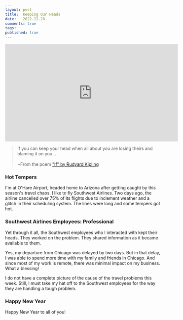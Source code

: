 ```yaml
---
layout: post
title:  Keeping Our Heads
date:   2022-12-28
comments: true
tags: 
published: true
---
```


<div class="video-container">
<iframe width="560" height="315" src="https://www.youtube.com/embed/g4qWht2AZPE" title="YouTube video player" frameborder="0" allow="accelerometer; autoplay; clipboard-write; encrypted-media; gyroscope; picture-in-picture; web-share" allowfullscreen></iframe>
</div>
 
>If you can keep your head when all about you are losing theirs and blaming it on you...<br/>&nbsp;<br/>~From the poem ["If" by Rudyard Kipling](/if-rudyard-kipling/)

### Hot Tempers

I'm at O'Hare Airport, headed home to Arizona after getting caught by this season's travel chaos. I like to fly Southwest Airlines. Two days ago, the airline cancelled over 75% of its flights due to inclement weather and a glitch in their scheduling system. The lines were long and some tempers got hot.

<!--more-->

### Southwest Airlines Employees: Professional

Yet through it all, the Southwest employees who I interacted with kept their heads. They worked on the problem. They shared information as it became available to them.

Yes, my departure from Chicago was delayed by two days. But in that delay, I was able to spend more time with my family and friends in Chicago. And since most of my work is remote, there was minimal impact on my business. What a blessing!

I do not have a complete picture of the cause of the travel problems this week. Still, I must take my hat off to the Southwest employees for the way they are handling a tough problem. 

### Happy New Year

Happy New Year to all of you!


 
